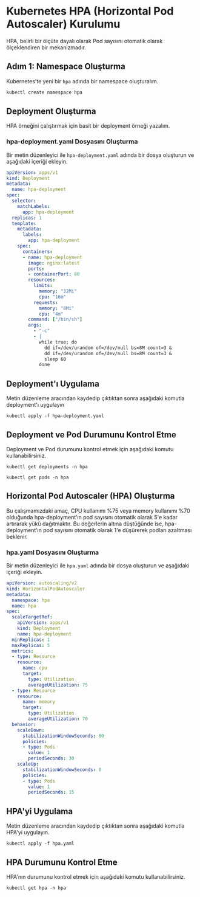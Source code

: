 # Kubernetes HPA (Horizontal Pod Autoscaler) Kurulumu

 HPA, belirli bir ölçüte dayalı olarak Pod sayısını otomatik olarak ölçeklendiren bir mekanizmadır.

## Adım 1: Namespace Oluşturma

Kubernetes’te yeni bir `hpa` adında bir namespace oluşturalım.

```sh
kubectl create namespace hpa
```
## Deployment Oluşturma
HPA örneğini çalıştırmak için basit bir deployment örneği yazalım.

### hpa-deployment.yaml Dosyasını Oluşturma

Bir metin düzenleyici ile `hpa-deployment.yaml` adında bir dosya oluşturun ve aşağıdaki içeriği ekleyin.

```yaml
apiVersion: apps/v1
kind: Deployment
metadata:
  name: hpa-deployment
spec:
  selector:
    matchLabels:
      app: hpa-deployment
  replicas: 1
  template:
    metadata:
      labels:
        app: hpa-deployment
    spec:
      containers:
      - name: hpa-deployment
        image: nginx:latest
        ports:
        - containerPort: 80
        resources:
          limits:
            memory: "32Mi"
            cpu: "16m"
          requests:
            memory: "8Mi"
            cpu: "4m"
        command: ["/bin/sh"]
        args:
          - "-c"
          - |
            while true; do
              dd if=/dev/urandom of=/dev/null bs=8M count=3 &
              dd if=/dev/urandom of=/dev/null bs=8M count=3 &
              sleep 60
            done
```
## Deployment'ı Uygulama
Metin düzenleme aracından kaydedip çıktıktan sonra aşağıdaki komutla deployment'ı uygulayın
```
kubectl apply -f hpa-deployment.yaml
```
## Deployment ve Pod Durumunu Kontrol Etme
Deployment ve Pod durumunu kontrol etmek için aşağıdaki komutu kullanabilirsiniz.
```
kubectl get deployments -n hpa
```
```
kubectl get pods -n hpa
```
## Horizontal Pod Autoscaler (HPA) Oluşturma

Bu çalışmamızdaki amaç, CPU kullanımı %75 veya memory kullanımı %70 olduğunda hpa-deployment’ın pod sayısını otomatik olarak 5'e kadar artırarak yükü dağıtmaktır. Bu değerlerin altına düştüğünde ise, hpa-deployment’ın pod sayısını otomatik olarak 1'e düşürerek podları azaltması beklenir.

### hpa.yaml Dosyasını Oluşturma

Bir metin düzenleyici ile `hpa.yaml` adında bir dosya oluşturun ve aşağıdaki içeriği ekleyin.

```yaml
apiVersion: autoscaling/v2
kind: HorizontalPodAutoscaler
metadata:
  namespace: hpa
  name: hpa
spec:
  scaleTargetRef:
    apiVersion: apps/v1
    kind: Deployment
    name: hpa-deployment
  minReplicas: 1
  maxReplicas: 5
  metrics:
  - type: Resource
    resource:
      name: cpu
      target:
        type: Utilization
        averageUtilization: 75
  - type: Resource
    resource:
      name: memory
      target:
        type: Utilization
        averageUtilization: 70
  behavior:
    scaleDown:
      stabilizationWindowSeconds: 60
      policies:
      - type: Pods
        value: 1
        periodSeconds: 30
    scaleUp:
      stabilizationWindowSeconds: 0
      policies:
      - type: Pods
        value: 1
        periodSeconds: 15
```
## HPA'yi Uygulama
Metin düzenleme aracından kaydedip çıktıktan sonra aşağıdaki komutla HPA'yi uygulayın.
```
kubectl apply -f hpa.yaml
```
## HPA Durumunu Kontrol Etme
HPA'nın durumunu kontrol etmek için aşağıdaki komutu kullanabilirsiniz.
```
kubectl get hpa -n hpa
```
